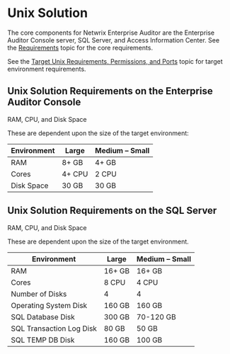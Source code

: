 # Unix Solution

The core components for Netwrix Enterprise Auditor are the Enterprise Auditor Console server, SQL
Server, and Access Information Center. See the
[Requirements](/docs/accessanalyzer/11.6/accessanalyzer/requirements/overview.md)
topic for the core requirements.

See the
[Target Unix Requirements, Permissions, and Ports](/docs/accessanalyzer/11.6/accessanalyzer/requirements/target/unix.md)
topic for target environment requirements.

## Unix Solution Requirements on the Enterprise Auditor Console

RAM, CPU, and Disk Space

These are dependent upon the size of the target environment:

| Environment | Large  | Medium – Small |
| ----------- | ------ | -------------- |
| RAM         | 8+ GB  | 4+ GB          |
| Cores       | 4+ CPU | 2 CPU          |
| Disk Space  | 30 GB  | 30 GB          |

## Unix Solution Requirements on the SQL Server

RAM, CPU, and Disk Space

These are dependent upon the size of the target environment.

| Environment              | Large  | Medium – Small |
| ------------------------ | ------ | -------------- |
| RAM                      | 16+ GB | 16+ GB         |
| Cores                    | 8 CPU  | 4 CPU          |
| Number of Disks          | 4      | 4              |
| Operating System Disk    | 160 GB | 160 GB         |
| SQL Database Disk        | 300 GB | 70-120 GB      |
| SQL Transaction Log Disk | 80 GB  | 50 GB          |
| SQL TEMP DB Disk         | 160 GB | 100 GB         |
